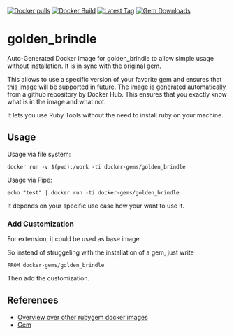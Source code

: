[![Docker pulls](https://img.shields.io/docker/pulls/rubygem/golden_brindle.svg)](https://hub.docker.com/r/rubygem/golden_brindle/)
[![Docker Build](https://img.shields.io/docker/automated/rubygem/golden_brindle.svg)](https://hub.docker.com/r/rubygem/golden_brindle/)
[![Latest Tag](https://img.shields.io/github/tag/docker-rubygem/golden_brindle.svg)](https://hub.docker.com/r/rubygem/golden_brindle/)
[![Gem Downloads](https://img.shields.io/gem/dt/golden_brindle.svg)](https://rubygems.org/gems/golden_brindle/)
# golden_brindle

Auto-Generated Docker image for golden_brindle to allow simple usage without installation.
It is in sync with the original gem.

This allows to use a specific version of your favorite gem and ensures that this image will be supported in future.
The image is generated automatically from a github repository by Docker Hub.
This ensures that you exactly know what is in the image and what not.

It lets you use Ruby Tools without the need to install ruby on your machine.

## Usage

Usage via file system:

`docker run -v $(pwd):/work -ti docker-gems/golden_brindle`

Usage via Pipe:

`echo "test" | docker run -ti docker-gems/golden_brindle`

It depends on your specific use case how your want to use it.

### Add Customization

For extension, it could be used as base image.

So instead of struggeling with the installation of a gem, just write

`FROM docker-gems/golden_brindle`

Then add the customization.

## References

 - [Overview over other rubygem docker images](https://github.com/thinkbot/docker-rubygem)
 - [Gem](https://rubygems.org/gems/golden_brindle/)
